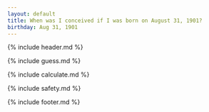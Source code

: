 ```yaml
---
layout: default
title: When was I conceived if I was born on August 31, 1901?
birthday: Aug 31, 1901
---
```


{% include header.md %}

{% include guess.md %}

{% include calculate.md %}

{% include safety.md %}

{% include footer.md %}



